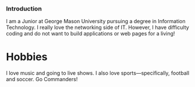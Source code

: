 ### Introduction
I am a Junior at George Mason University pursuing a degree in Information Technology. I really love the networking side of IT. However, I have difficulty coding and do not want to build applications or web pages for a living!

# Hobbies
I love music and going to live shows. I also love sports—specifically, football and soccer. Go Commanders!
